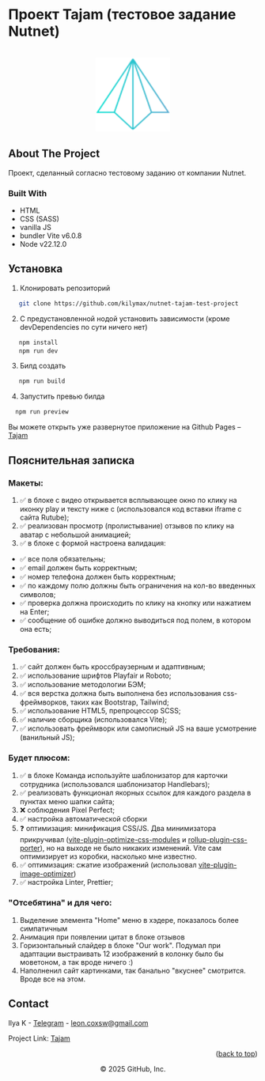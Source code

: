 # Проект Tajam (тестовое задание Nutnet)

<a name="readme-top"></a>

<!-- PROJECT LOGO -->
<br />
<div align="center">
  <a href="https://github.com/kilymax/nutnet-tajam-test-project">
    <img src="/public/icons/logo.svg" alt="Logo" width="150" height="150">
  </a>
</div>

## About The Project

Проект, сделанный согласно тестовому заданию от компании Nutnet.

### Built With

- HTML
- CSS (SASS)
- vanilla JS
- bundler Vite v6.0.8
- Node v22.12.0

## Установка

1. Клонировать репозиторий

```sh
   git clone https://github.com/kilymax/nutnet-tajam-test-project
```

2. С предустановленной нодой установить зависимости (кроме devDependencies по сути ничего нет)

```sh
   npm install
   npm run dev
```

3. Билд создать

```sh
   npm run build
```

4. Запустить превью билда

```sh
  npm run preview
```

Вы можете открыть уже развернутое приложение на Github Pages – [Tajam](https://kilymax.github.io/nutnet-tajam-test-project/)

## Пояснительная записка

### Макеты:

1. ✅ в блоке с видео открывается всплывающее окно по клику на иконку play и тексту ниже с (использовался код вставки iframe с сайта Rutube);
2. ✅ реализован просмотр (пролистывание) отзывов по клику на аватар с небольшой анимацией;
3. ✅ в блоке с формой настроена валидация:

- ✅ все поля обязательны;
- ✅ email должен быть корректным;
- ✅ номер телефона должен быть корректным;
- ✅ по каждому полю должны быть ограничения на кол-во введенных символов;
- ✅ проверка должна происходить по клику на кнопку или нажатием на Enter;
- ✅ сообщение об ошибке должно выводиться под полем, в котором она есть;

### Требования:

1. ✅ сайт должен быть кроссбраузерным и адаптивным;
2. ✅ использование шрифтов Playfair и Roboto;
3. ✅ использование методологии БЭМ;
4. ✅ вся верстка должна быть выполнена без использования css-фреймворков, таких как Bootstrap, Tailwind;
5. ✅ использование HTML5, препроцессор SCSS;
6. ✅ наличие сборщика (использовался Vite);
7. ✅ использовать фреймворк или самописный JS на ваше усмотрение (ванильный JS);

### Будет плюсом:

1. ✅ в блоке Команда используйте шаблонизатор для карточки сотрудника (использовался шаблонизатор Handlebars);
2. ✅ реализовать функционал якорных ссылок для каждого раздела в пунктах меню шапки сайта;
3. ❌ соблюдения Pixel Perfect;
4. ✅ настройка автоматической сборки
5. ❓ оптимизация: минификация CSS/JS. Два минимизатора прикручивал ([vite-plugin-optimize-css-modules](https://www.npmjs.com/package/vite-plugin-optimize-css-modules) и [rollup-plugin-css-porter](https://www.npmjs.com/package/rollup-plugin-css-porter)), но на выходе не было никаких изменений. Vite сам оптимизирует из коробки, насколько мне известно.
6. ✅ оптимизация: сжатие изображений (использовал [vite-plugin-image-optimizer](https://www.npmjs.com/package/vite-plugin-image-optimizer))
7. ✅ настройка Linter, Prettier;

### "Отсебятина" и для чего:

1. Выделение элемента "Home" меню в хэдере, показалось более симпатичным
2. Анимация при появлении цитат в блоке отзывов
3. Горизонтальный слайдер в блоке "Our work". Подумал при адаптации выстраивать 12 изображений в колонку было бы моветоном, а так вроде ничего :)
4. Наполненил сайт картинками, так банально "вкуснее" смотрится. Вроде все на этом.

## Contact

Ilya K - [Telegram](https://t.me/leoncox) - leon.coxsw@gmail.com

Project Link: [Tajam](https://github.com/kilymax/nutnet-tajam-test-project)

<p align="right">(<a href="#readme-top">back to top</a>)</p>

<div align="center">
© 2025 GitHub, Inc.
</div>
